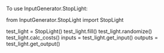 To use InputGenerator.StopLight:

from InputGenerator.StopLight import StopLight

test_light = StopLight()
test_light.fill()
test_light.randomize()
test_light.calc_costs()
inputs = test_light.get_input()
outputs = test_light.get_output()